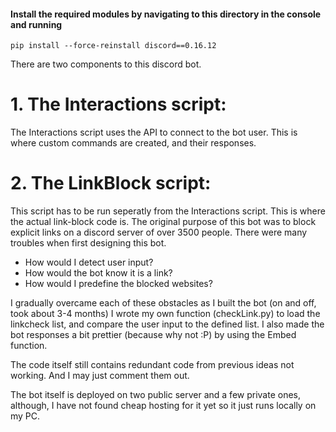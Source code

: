 #### Install the required modules by navigating to this directory in the console and running 

```git
pip install --force-reinstall discord==0.16.12
```

There are two components to this discord bot. 
# 1. The Interactions script:
	
The Interactions script uses the API to connect to the bot user. 
This is where custom commands are created, and their responses.

# 2. The LinkBlock script:

This script has to be run seperatly from the Interactions script. This is where the actual link-block code is.
The original purpose of this bot was to block explicit links on a discord server of over 3500 people. 
There were many troubles when first designing this bot. 
- How would I detect user input?
- How would the bot know it is a link?
- How would I predefine the blocked websites?

I gradually overcame each of these obstacles as I built the bot (on and off, took about 3-4 months)
I wrote my own function (checkLink.py) to load the linkcheck list, and compare the user input to the defined list.
I also made the bot responses a bit prettier (because why not :P) by using the Embed function.

The code itself still contains redundant code from previous ideas not working. And I may just comment them out.

The bot itself is deployed on two public server and a few private ones, although, I have not found cheap hosting for it yet so it just runs locally on my PC.



